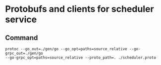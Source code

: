 # Protobufs and clients for scheduler service

## Command
```
protoc --go_out=./gen/go --go_opt=paths=source_relative --go-grpc_out=./gen/go 
--go-grpc_opt=paths=source_relative --proto_path=. ./scheduler.proto
```
